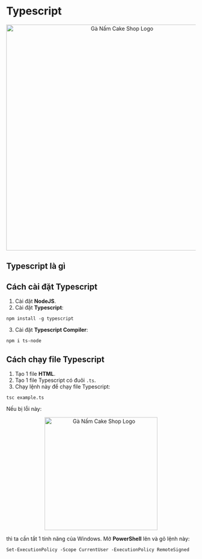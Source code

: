 # Typescript
<div align="center">
  <img src="https://github.com/user-attachments/assets/7bef55f5-65cb-4f14-98ff-374d354d5008" alt="Gà Nấm Cake Shop Logo" width="600">
</div>

## Typescript là gì
## Cách cài đặt Typescript
1. Cài đặt **NodeJS**.
2. Cài đặt **Typescript**:
```
npm install -g typescript
```
3. Cài đặt **Typescript Compiler**:
```
npm i ts-node
```

## Cách chạy file Typescript
1. Tạo 1 file **HTML**.
2. Tạo 1 file Typescript có đuôi `.ts`.
3. Chạy lệnh này để chạy file Typescript:
```
tsc example.ts
```

Nếu bị lỗi này:
<div align="center">
  <img src="https://github.com/user-attachments/assets/18e87751-f971-4cad-815c-a984c977f471" alt="Gà Nấm Cake Shop Logo" width="300">
</div>

thì ta cần tắt 1 tính năng của Windows. Mở **PowerShell** lên và gõ lệnh này:

```
Set-ExecutionPolicy -Scope CurrentUser -ExecutionPolicy RemoteSigned
```

